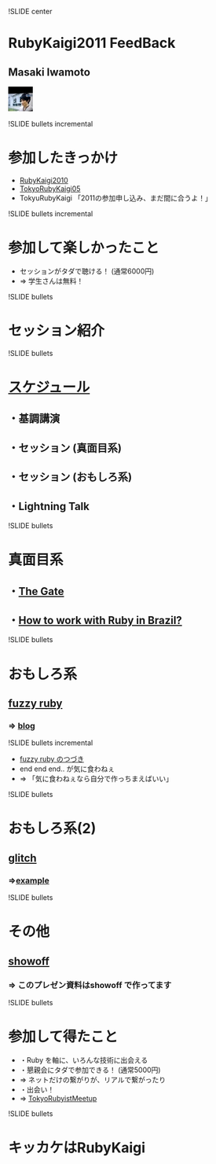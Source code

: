!SLIDE center
# RubyKaigi2011 FeedBack
## Masaki Iwamoto
![masaki925](masaki925.jpg)

!SLIDE bullets incremental
# 参加したきっかけ

* [RubyKaigi2010](https://picasaweb.google.com/107722090990445078459/RubyKaigi2010?authkey=Gv1sRgCOaxoNjs4IioDw#)
* [TokyoRubyKaigi05](http://regional.rubykaigi.org/tokyo05)
* TokyuRubyKaigi
  「2011の参加申し込み、まだ間に合うよ！」

!SLIDE bullets incremental
# 参加して楽しかったこと

* セッションがタダで聴ける！ (通常6000円)
* => 学生さんは無料！

!SLIDE bullets
# セッション紹介

!SLIDE bullets 

# [スケジュール](http://rubykaigi.org/2011/en/schedule/grid)
## ・基調講演
## ・セッション (真面目系)
## ・セッション (おもしろ系)
## ・Lightning Talk

!SLIDE bullets 
# 真面目系
## ・[The Gate](http://rubykaigi.org/2011/en/schedule/details/17M09)
## ・[How to work with Ruby in Brazil?](http://rubykaigi.org/2011/en/schedule/details/18S06)

!SLIDE bullets 
# おもしろ系
## [fuzzy ruby](http://rubykaigi.org/2011/en/schedule/details/18S01)
### => [blog](http://d.hatena.ne.jp/technohippy/20100123)

!SLIDE bullets incremental
* [fuzzy ruby のつづき](http://redmine.ruby-lang.org/issues/5054)
* end end end.. が気に食わねぇ
* => 「気に食わねぇなら自分で作っちまえばいい」

!SLIDE bullets 

# おもしろ系(2)
## [glitch](http://rubykaigi.org/2011/en/schedule/details/18S02)
### =>[example](http://www.jarchive.org/akami/aka018.html)

!SLIDE bullets 

# その他
## [showoff](https://github.com/schacon/showoff)
### => このプレゼン資料はshowoff で作ってます

!SLIDE bullets
# 参加して得たこと

* ・Ruby を軸に、いろんな技術に出会える
* ・懇親会にタダで参加できる！ (通常5000円)
* => ネットだけの繋がりが、リアルで繋がったり
* ・出会い！
* => [TokyoRubyistMeetup](http://www.tokyorubyistmeetup.org/)


!SLIDE bullets
# キッカケはRubyKaigi

